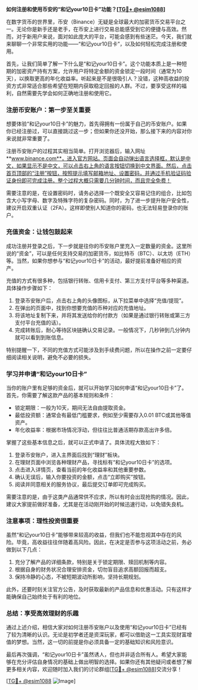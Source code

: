 **如何注册和使用币安的“和记your10日卡”功能？[[TG💪+ @esim1088](https://t.me/s/esim1088)]**

在数字货币的世界里，币安（Binance）无疑是全球最大的加密货币交易平台之一。无论你是新手还是老手，在币安上进行交易总能感受到它的便捷与高效。然而，对于新用户来说，面对如此庞大的平台，可能会感到有些迷茫。今天，我们就来聊聊一个非常实用的功能——“和记your10日卡”，以及如何轻松完成注册和使用。

首先，让我们简单了解一下什么是“和记your10日卡”。这个功能本质上是一种短期的加密资产持有方案，允许用户将特定金额的资金锁定一段时间（通常为10天），以换取更高的年化收益率。听起来是不是很吸引人？没错，这种高收益的投资方式非常适合那些希望在短期内获取稳定回报的人群。不过，要享受这样的福利，自然需要先学会如何正确地注册和使用它。

### 注册币安账户：第一步至关重要

想要体验“和记your10日卡”的魅力，首先得拥有一份属于自己的币安账户。如果你已经注册过，可以直接跳过这一步；但如果你还没开始，那么接下来的内容对你来说就非常重要了。

注册币安账户的过程其实相当简单。打开浏览器后，输入网址 **www.binance.com**，进入官方网站。页面会自动弹出语言选择框，默认是中文，如果显示不是中文，可以点击右上角的语言按钮切换到中文界面。然后，点击首页顶部的“注册”按钮，按照提示填写邮箱地址、设置密码，并通过手机验证码验证身份即可完成注册。整个过程大概只需要几分钟时间，而且完全免费！

需要注意的是，在设置密码时，请务必选择一个既安全又容易记住的组合，比如包含大小写字母、数字及特殊字符的复杂密码。同时，为了进一步提升账户安全性，建议开启双重认证（2FA）。这样即使别人知道你的密码，也无法轻易登录你的账户。

### 充值资金：让钱包鼓起来

成功注册并登录之后，下一步就是往你的币安账户里充入一定数量的资金。这里所说的“资金”，可以是任何支持交易的加密货币，如比特币（BTC）、以太坊（ETH）等。当然，如果你想参与“和记your10日卡”的活动，最好提前准备好相应的资产。

充值的方式有很多种，包括银行转账、信用卡支付、第三方支付平台等多种渠道。具体操作步骤如下：

1. 登录币安账户后，点击右上角的头像图标，从下拉菜单中选择“充值/提现”。
2. 在弹出的页面中，找到你想要充值的币种对应的充值地址。
3. 将该地址复制下来，并将其发送给你的付款方（如果是通过银行转账或第三方支付平台充值的话）。
4. 完成转账后，耐心等待区块链确认交易记录。一般情况下，几秒钟到几分钟内就可以看到到账信息。

特别提醒一下，不同的充值方式可能涉及到手续费问题，所以在操作之前一定要仔细阅读相关说明，避免不必要的损失。

### 学习并申请“和记your10日卡”

当你的账户里有足够的资金后，就可以开始学习如何申请“和记your10日卡”了。首先，你需要了解这款产品的基本规则和条件：

- 锁定期限：一般为10天，期间无法自由提取资金。
- 最低投资额：通常会有最低门槛要求，例如至少需要存入0.01 BTC或其他等值资产。
- 年化收益率：根据市场情况浮动，但往往比普通活期存款高出许多倍。

掌握了这些基本信息之后，就可以正式申请了。具体流程大致如下：

1. 登录币安账户，进入主界面后找到“理财”板块。
2. 在理财页面中浏览各种理财产品，寻找标有“和记your10日卡”的选项。
3. 点击进入详情页，查看当前的年化收益率和其他重要参数。
4. 确认无误后，输入你要投资的金额，点击“立即购买”按钮。
5. 阅读并同意相关的服务协议，最后提交订单即可完成购买。

需要注意的是，由于这类产品通常供不应求，所以有时会出现抢购的情况。因此，建议大家提前做好准备，尤其是在活动刚开始的时候迅速行动，以免错失良机。

### 注意事项：理性投资很重要

虽然“和记your10日卡”能够带来较高的收益，但我们也不能忽视其中存在的风险。毕竟，高收益往往伴随着高风险。因此，在决定是否参与这项活动之前，务必做到以下几点：

1. 充分了解产品的详细条款，特别是关于锁定期限、赎回机制等内容。
2. 根据自身的财务状况合理安排资金，切勿盲目追求高额回报而超支。
3. 保持冷静的心态，不被短期波动所影响，坚持长期规划。

此外，还要时刻关注官方公告，及时获取最新的产品信息和优惠活动。只有这样才能确保自己始终处于有利的地位。

### 总结：享受高效理财的乐趣

通过上述介绍，相信大家对如何注册币安账户以及使用“和记your10日卡”已经有了较为清晰的认识。无论是初学者还是资深玩家，都可以借助这一工具实现财富增值的梦想。当然，这一切的前提是你必须具备一定的基础知识和风险意识。

最后再次强调，“和记your10日卡”虽然诱人，但也并非适合所有人。希望大家能够在充分评估自身情况的基础上做出明智的选择。如果你还有其他疑问或者想了解更多相关内容，欢迎随时加入我们的讨论群组[[TG💪+ @esim1088](https://t.me/s/esim1088)]交流分享！

[[TG💪+ @esim1088](https://t.me/s/esim1088) ![Image](https://i.postimg.cc/4NQfJmqS/Snipaste-2025-05-13-00-14-12.png)]